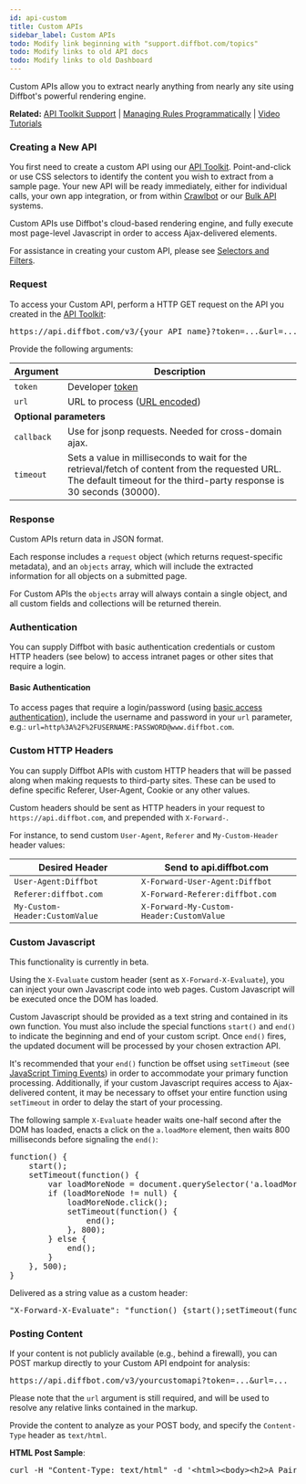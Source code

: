 ```yaml
---
id: api-custom
title: Custom APIs
sidebar_label: Custom APIs
todo: Modify link beginning with "support.diffbot.com/topics"
todo: Modify links to old API docs
todo: Modify links to old Dashboard
---
```


<div id="docBody">
<p>Custom APIs allow you to extract nearly anything from nearly any site using Diffbot's powerful rendering engine.</p>
<div class="alert alert-info">
<strong>Related:</strong> <a href="http://support.diffbot.com/topics/apitoolkit/" target="_blank">API Toolkit Support</a> | <a href="api-managing-rules-programmatically">Managing Rules Programmatically</a> | <a href="tutorials-custom-video">Video Tutorials</a>
</div>
<h3 id="request">Creating a New API</h3>
<p>You first need to create a custom API using our <a href="/dev/customize">API Toolkit</a>. Point-and-click or use CSS selectors to identify the content you wish to extract from a sample page. Your new API will be ready immediately, either for individual calls, your own app integration, or from within <a href="/dev/crawl">Crawlbot</a> or our <a href="/dev/bulk">Bulk API</a> systems.</p>

<p>Custom APIs use Diffbot's cloud-based rendering engine, and fully execute most page-level Javascript in order to access Ajax-delivered elements.</p>

<p>For assistance in creating your custom API, please see <a href="api-selectors-filters">Selectors and Filters</a>.</p>

<h3 id="request">Request</h3>
<div class="indent">
<p>To access your Custom API, perform a HTTP GET request on the API you created in the <a href="/dev/customize">API Toolkit</a>:</p>
<pre class="code">https://api.diffbot.com/v3/{your API name}?token=...&amp;url=...</pre>
<p>Provide the following arguments:</p>
<table class="controls table table-bordered" border="0" cellpadding="5">
<thead><tr>
<th>Argument</th>
<th>Description</th>
</tr></thead>
<tbody>
<tr>
<td><code>token</code></td>
<td>Developer <a href="https://diffbot.com/pricing">token</a>
</td>
</tr>
<tr>
<td><code>url</code></td>
<td>URL to process (<a href="http://en.wikipedia.org/wiki/Percent-encoding" target="_blank">URL encoded</a>)</td>
</tr>
<tr><td colspan="2"><strong>Optional parameters</strong></td></tr>
<tr class="opt">
<td><code>callback</code></td>
<td>Use for jsonp requests. Needed for cross-domain ajax.</td>
</tr>
<tr class="opt">
<td><code>timeout</code></td>
<td>Sets a value in milliseconds to wait for the retrieval/fetch of content from the requested URL. The default timeout for the third-party response is 30 seconds (30000).</td>
</tr>
</tbody>
</table>
<h3 id="response">Response</h3>
<p>Custom APIs return data in JSON format.</p>

<p>Each response includes a <code>request</code> object (which returns request-specific metadata), and an <code>objects</code> array, which will include the extracted information for all objects on a submitted page.</p>

<p>For Custom APIs the <code>objects</code> array will always contain a single object, and all custom fields and collections will be returned therein.

</p>
<h3 id="authenticating">Authentication</h3>
<p>You can supply Diffbot with basic authentication credentials or custom HTTP headers (see below) to access intranet pages or other sites that require a login.</p>

<h4>Basic Authentication</h4>
<p>To access pages that require a login/password (using <a href="http://en.wikipedia.org/wiki/Basic_access_authentication" target="_blank">basic access authentication</a>), include the username and password in your <code>url</code> parameter, e.g.: <code>url=http%3A%2F%2FUSERNAME:PASSWORD@www.diffbot.com</code>.</p>

<h3 id="customheaders">Custom HTTP Headers</h3>
<p>You can supply Diffbot APIs with custom HTTP headers that will be passed along when making requests to third-party sites. These can be used to define specific Referer, User-Agent, Cookie or any other values.</p>
<p>Custom headers should be sent as HTTP headers in your request to <code>https://api.diffbot.com</code>, and prepended with <code>X-Forward-</code>.</p>
<p>For instance, to send custom <code>User-Agent</code>, <code>Referer</code> and <code>My-Custom-Header</code> header values:</p>
<table class="controls table table-bordered" border="0" cellpadding="5">
<thead><tr>
<th>Desired Header</th>
<th>Send to api.diffbot.com</th>
</tr></thead>
<tbody>
<tr>
<td><code>User-Agent:Diffbot</code></td>
<td><code>X-Forward-User-Agent:Diffbot</code></td>
</tr>
<tr>
<td><code>Referer:diffbot.com</code></td>
<td><code>X-Forward-Referer:diffbot.com</code></td>
</tr>
<tr>
<td><code>My-Custom-Header:CustomValue</code></td>
<td><code>X-Forward-My-Custom-Header:CustomValue</code></td>
</tr>
</tbody>
</table>

<h3 id="x-evaluate">Custom Javascript</h3>
<div class="alert">This functionality is currently in beta.</div>
<p>Using the <code>X-Evaluate</code> custom header (sent as <code>X-Forward-X-Evaluate</code>), you can inject your own Javascript code into web pages. Custom Javascript will be executed once the DOM has loaded.</p>
<p>Custom Javascript should be provided as a text string and contained in its own function. You must also include the special functions <code>start()</code> and <code>end()</code> to indicate the beginning and end of your custom script. Once <code>end()</code> fires, the updated document will be processed by your chosen extraction API.</p>
<p>It's recommended that your <code>end()</code> function be offset using <code>setTimeout</code> (see <a href="http://www.w3schools.com/js/js_timing.asp" target="_blank">JavaScript Timing Events</a>) in order to accommodate your primary function processing. Additionally, if your custom Javascript requires access to Ajax-delivered content, it may be necessary to offset your entire function using <code>setTimeout</code> in order to delay the start of your processing.</p>
<p>The following sample <code>X-Evaluate</code> header waits one-half second after the DOM has loaded, enacts a click on the <code>a.loadMore</code> element, then waits 800 milliseconds before signaling the <code>end()</code>:</p>
<pre>
function() {
    start();
    setTimeout(function() {
        var loadMoreNode = document.querySelector('a.loadMore');
        if (loadMoreNode != null) {
            loadMoreNode.click();
            setTimeout(function() {
                end();
            }, 800);
        } else {
            end();
        }
    }, 500);
}
</pre>

<p>Delivered as a string value as a custom header:</p>
<pre>"X-Forward-X-Evaluate": "function() {start();setTimeout(function(){var loadMoreNode=document.querySelector('a.loadMore');if (loadMoreNode != null) {loadMoreNode.click();setTimeout(function(){end();}, 800);} else {end();}},500);}"</pre>

<h3 id="posting">Posting Content</h3>
<p>If your content is not publicly available (e.g., behind a firewall), you can POST markup directly to your Custom API endpoint for analysis:
</p>
<pre class="code">https://api.diffbot.com/v3/yourcustomapi?token=...&amp;url=...</pre>
<p>Please note that the <code>url</code> argument is still required, and will be used to resolve any relative links contained in the markup.</p>
<p>Provide the content to analyze as your POST body, and specify the <code>Content-Type</code> header as <code>text/html</code>.</p>
<p><strong>HTML Post Sample</strong>:</p>
<pre>
curl -H "Content-Type: text/html" -d '&lt;html&gt;&lt;body&gt;&lt;h2&gt;A Pair of Jeans&lt;/h2&gt;&lt;div&gt;Price: $31.99&lt;/div&gt;&lt;/body&gt;&lt;/html&gt;' https://api.diffbot.com/v3/yourcustomapi?token=...&amp;url=http%3A%2F%2Fstore.diffbot.com</pre>

</div>
</div>